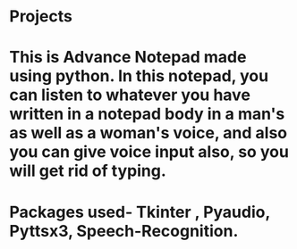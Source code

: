 # Projects
# This is Advance Notepad made using python. In this notepad, you can listen to whatever you have written in a notepad body in a man's as well as a woman's voice, and also you can give voice input also, so you will get rid of typing.
# Packages used- Tkinter , Pyaudio, Pyttsx3, Speech-Recognition.
